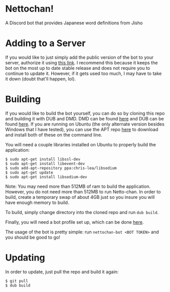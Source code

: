 # Nettochan!
A Discord bot that provides Japanese word definitions from Jisho

# Adding to a Server
If you would like to just simply add the public version of the bot to your server, authorize it using [this link](https://discordapp.com/oauth2/authorize?&client_id=229744143989997568&scope=bot).
I recommend this because it keeps the bot on the most up to date stable release and does not require you to continue to update it.
However, if it gets used too much, I may have to take it down (doubt that'll happen, lol).

# Building
If you would like to build the bot yourself, you can do so by cloning this repo and building it with DUB and DMD.
DMD can be found [here](https://dlang.org/download.html) and DUB can be found [here](https://code.dlang.org/download).
If you are running on Ubuntu (the only alternate version besides Windows that I have tested), you can use the APT repo [here](http://d-apt.sourceforge.net/) to download and install both of these on the command line.

You will need a couple libraries installed on Ubuntu to properly build the application:
```
$ sudo apt-get install libssl-dev
$ sudo apt-get install libevent-dev
$ sudo add-apt-repository ppa:chris-lea/libsodium
$ sudo apt-get update
$ sudo apt-get install libsodium-dev
```
Note: You may need more than 512MB of ram to build the application. However, you do not need more than 512MB to run Netto-chan. In order to build, create a temporary swap of about 4GB just so you insure you will have enough memory to build.

To build, simply change directory into the cloned repo and run `dub build`.

Finally, you will need a bot profile set up, which can be done [here](https://discordapp.com/developers/applications/me).

The usage of the bot is pretty simple: run `nettochan-bot <BOT TOKEN>` and you should be good to go!

# Updating
In order to update, just pull the repo and build it again:
```
$ git pull
$ dub build
```
